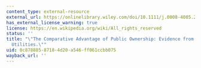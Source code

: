 ```yaml
---
content_type: external-resource
external_url: https://onlinelibrary.wiley.com/doi/10.1111/j.0008-4085.2005.00296.x
has_external_license_warning: true
license: https://en.wikipedia.org/wiki/All_rights_reserved
status: ''
title: "\"The Comparative Advantage of Public Ownership: Evidence from U.S. Electric\_\
  Utilities.\""
uid: 0c878885-8718-4d20-a546-ff061ccbb075
wayback_url: ''
---
```

